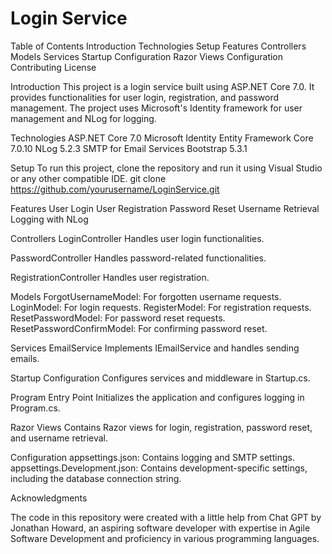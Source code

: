# Login Service

Table of Contents
Introduction
Technologies
Setup
Features
Controllers
Models
Services
Startup Configuration
Razor Views
Configuration
Contributing
License

Introduction
This project is a login service built using ASP.NET Core 7.0. It provides functionalities for user login, registration, and password management. The project uses Microsoft's Identity framework for user management and NLog for logging.

Technologies
ASP.NET Core 7.0
Microsoft Identity
Entity Framework Core 7.0.10
NLog 5.2.3
SMTP for Email Services
Bootstrap 5.3.1

Setup
To run this project, clone the repository and run it using Visual Studio or any other compatible IDE.
git clone https://github.com/yourusername/LoginService.git

Features
User Login
User Registration
Password Reset
Username Retrieval
Logging with NLog

Controllers
LoginController
Handles user login functionalities.

PasswordController
Handles password-related functionalities.

RegistrationController
Handles user registration.

Models
ForgotUsernameModel: For forgotten username requests.
LoginModel: For login requests.
RegisterModel: For registration requests.
ResetPasswordModel: For password reset requests.
ResetPasswordConfirmModel: For confirming password reset.

Services
EmailService
Implements IEmailService and handles sending emails.

Startup Configuration
Configures services and middleware in Startup.cs.

Program Entry Point
Initializes the application and configures logging in Program.cs.

Razor Views
Contains Razor views for login, registration, password reset, and username retrieval.

Configuration
appsettings.json: Contains logging and SMTP settings.
appsettings.Development.json: Contains development-specific settings, including the database connection string.

Acknowledgments

The code in this repository were created with a little help from Chat GPT by Jonathan Howard, an aspiring software developer with expertise in Agile Software Development and proficiency in various programming languages.
